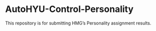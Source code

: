 # AutoHYU-Control-Personality
This repository is for submitting HMG’s Personality assignment results.

